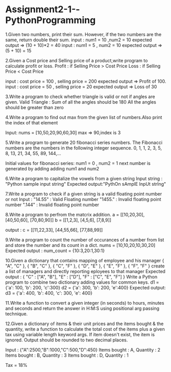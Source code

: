 # Assignment2-1--PythonProgramming


1.Given two numbers, print their sum. However, if the two numbers are the same, return double their sum. input : num1 = 10 ,num2 = 10 expected output => (10 + 10)*2 = 40 input : num1 = 5 , num2 = 10 expected output => (5 + 10) = 15

2.Given a Cost price and Selling price of a product,write program to calculate profit or loss. Profit : if Selling Price > Cost Price Loss : if Selling Price < Cost Price

input : cost price = 100 , selling price = 200 expected output => Profit of 100. input : cost price = 50 , selling price = 20 expected output => Loss of 30

3.Write a program to check whether triangle is valid or not if angles are given. Valid Triangle : Sum of all the angles should be 180 All the angles should be greater than zero

4.Write a program to find out max from the given list of numbers.Also print the index of that element

Input: nums = [10,50,20,90,60,30] max => 90,index is 3

5.Write a program to generate 20 fibonacci series numbers. The Fibonacci numbers are the numbers in the following integer sequence. 0, 1, 1, 2, 3, 5, 8, 13, 21, 34, 55, 89, 144,...

Initial values for fibonacci series: num1 = 0 , num2 = 1 next number is generated by adding adding num1 and num2

6.Write a program to capitalize the vowels from a given string Input string : "Python sample input string" Expected output:"PythOn sAmplE InpUt strIng"

7.Write a program to check if a given string is a valid floating point number or not Input : "14.55" : Valid Floating number "1455." : Invalid floating point number ".144" : Invalid floating point number

8.Write a program to perfrom the matcrix addition. a = [[10,20,30], [40,50,60], [70,80,90]] b = [[1,2,3], [4,5,6], [7,8,9]]

output : c = [[11,22,33], [44,55,66], [77,88,99]]

9.Write a program to count the number of occurances of a number from list and store the number and its count in a dict. nums = [10,10,20,10,30,20] Expected output : num_count = {10:3,20:1,30:1}

10.Given a dictionary that contains mapping of employee and his manager { "A", "C" }, { "B", "C" }, { "C", "F" }, { "D", "E" }, { "E", "F" }, { "F", "F" } create a list of managers and directly reporting eployees to that manager Expected output : { "C" : ["A", "B"], "E" : ["D"], "F" : ["C", "E", "F"] } Write a Python program to combine two dictionary adding values for common keys. d1 = {'a': 100, 'b': 200, 'c':300} d2 = {'a': 300, 'b': 200, 'e':400} Expected output: d3 = {'a': 400, 'b': 400, 'c': 300, 'e': 400}

11.Write a function to convert a given integer (in seconds) to hours, minutes and seconds and return the answer in H:M:S using positional arg passing technique.

12.Given a dictionary of items & their unit prices and the items bought & the quantity, write a function to calculate the total cost of the items plus a given tax using variable length keyword args. If item doesn't exist, the item is ignored. Output should be rounded to two decimal places.

Input : {"A":2500,"B":1000,"C":500,"D":450} Items bought : A, Quantity : 2 Items bought : B, Quantity : 3 Items bought : D, Quantity : 1

Tax = 18%

